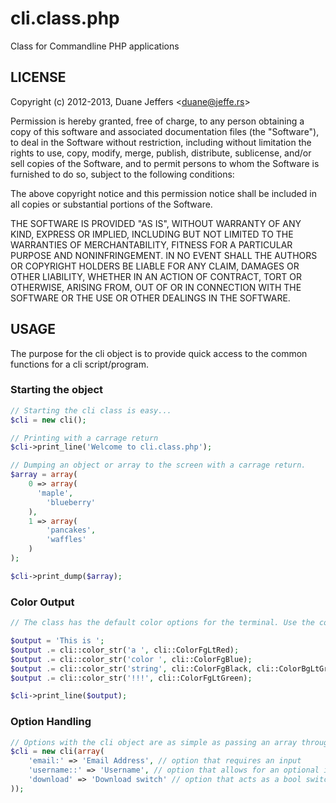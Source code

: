 # cli.class.php

Class for Commandline PHP applications

## LICENSE
Copyright (c) 2012-2013, Duane Jeffers <<duane@jeffe.rs>>

Permission is hereby granted, free of charge, to any person obtaining a copy of this software and associated documentation files (the "Software"), to deal in the Software without restriction, including without limitation the rights to use, copy, modify, merge, publish, distribute, sublicense, and/or sell copies of the Software, and to permit persons to whom the Software is furnished to do so, subject to the following conditions:

The above copyright notice and this permission notice shall be included in all copies or substantial portions of the Software.

THE SOFTWARE IS PROVIDED "AS IS", WITHOUT WARRANTY OF ANY KIND, EXPRESS OR IMPLIED, INCLUDING BUT NOT LIMITED TO THE WARRANTIES OF MERCHANTABILITY, FITNESS FOR A PARTICULAR PURPOSE AND NONINFRINGEMENT. IN NO EVENT SHALL THE AUTHORS OR COPYRIGHT HOLDERS BE LIABLE FOR ANY CLAIM, DAMAGES OR OTHER LIABILITY, WHETHER IN AN ACTION OF CONTRACT, TORT OR OTHERWISE, ARISING FROM, OUT OF OR IN CONNECTION WITH THE SOFTWARE OR THE USE OR OTHER DEALINGS IN THE SOFTWARE.

## USAGE
The purpose for the cli object is to provide quick access to the common functions for a cli script/program.

### Starting the object
```php
// Starting the cli class is easy...
$cli = new cli();

// Printing with a carrage return
$cli->print_line('Welcome to cli.class.php');

// Dumping an object or array to the screen with a carrage return.
$array = array(
    0 => array(
      'maple',
		'blueberry'
	),
	1 => array(
	    'pancakes',
		'waffles'
	)
);

$cli->print_dump($array);
```

### Color Output
```php
// The class has the default color options for the terminal. Use the color_str static function to create the string.

$output = 'This is ';
$output .= cli::color_str('a ', cli::ColorFgLtRed);
$output .= cli::color_str('color ', cli::ColorFgBlue);
$output .= cli::color_str('string', cli::ColorFgBlack, cli::ColorBgLtGray);
$output .= cli::color_str('!!!', cli::ColorFgLtGreen);

$cli->print_line($output);
```

### Option Handling
```php
// Options with the cli object are as simple as passing an array through the constructor.
$cli = new cli(array(
    'email:' => 'Email Address', // option that requires an input
    'username::' => 'Username', // option that allows for an optional input
    'download' => 'Download switch' // option that acts as a bool switch
));


```
